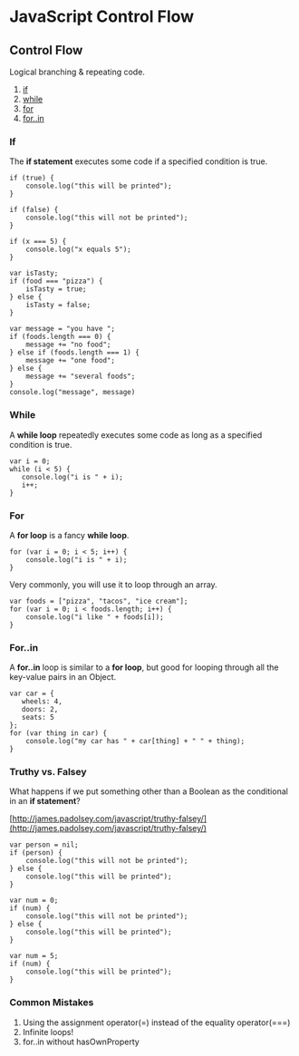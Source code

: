 JavaScript Control Flow
===================================

Control Flow
------------

Logical branching & repeating code.

1. [if](https://developer.mozilla.org/en-US/docs/Web/JavaScript/Reference/Statements/if...else)
2. [while](https://developer.mozilla.org/en-US/docs/Web/JavaScript/Reference/Statements/while)
3. [for](https://developer.mozilla.org/en-US/docs/Web/JavaScript/Reference/Statements/for)
4. [for..in](https://developer.mozilla.org/en-US/docs/Web/JavaScript/Reference/Statements/for...in)

### If ###

The **if statement** executes some code if a specified condition is true.

```
if (true) {
    console.log("this will be printed");
}
```

```
if (false) {
    console.log("this will not be printed");
}
```

```
if (x === 5) {
    console.log("x equals 5");
}
```

```
var isTasty;
if (food === "pizza") {
    isTasty = true;
} else {
    isTasty = false;
}
```

```
var message = "you have ";
if (foods.length === 0) {
    message += "no food";
} else if (foods.length === 1) {
    message += "one food";
} else {
    message += "several foods";
}
console.log("message", message)
```

### While ###

A **while loop** repeatedly executes some code as long as a specified
condition is true.

```
var i = 0;
while (i < 5) {
   console.log("i is " + i);
   i++;
}
```

### For ###

A **for loop** is a fancy **while loop**.

```
for (var i = 0; i < 5; i++) {
    console.log("i is " + i);
}
```

Very commonly, you will use it to loop through an array.

```
var foods = ["pizza", "tacos", "ice cream"];
for (var i = 0; i < foods.length; i++) {
    console.log("i like " + foods[i]);
}
```

### For..in ###

A **for..in** loop is similar to a **for loop**, but good for looping
through all the key-value pairs in an Object.

```
var car = {
   wheels: 4,
   doors: 2,
   seats: 5
};
for (var thing in car) {
    console.log("my car has " + car[thing] + " " + thing);
}
```

### Truthy vs. Falsey

What happens if we put something other than a Boolean as the conditional
in an **if statement**?

[http://james.padolsey.com/javascript/truthy-falsey/](http://james.padolsey.com/javascript/truthy-falsey/)

```
var person = nil;
if (person) {
    console.log("this will not be printed");
} else {
    console.log("this will be printed");
}
```

```
var num = 0;
if (num) {
    console.log("this will not be printed");
} else {
    console.log("this will be printed");
}
```

```
var num = 5;
if (num) {
    console.log("this will be printed");
}
```

### Common Mistakes

1. Using the assignment operator(=) instead of the equality operator(===)
2. Infinite loops!
3. for..in without hasOwnProperty
